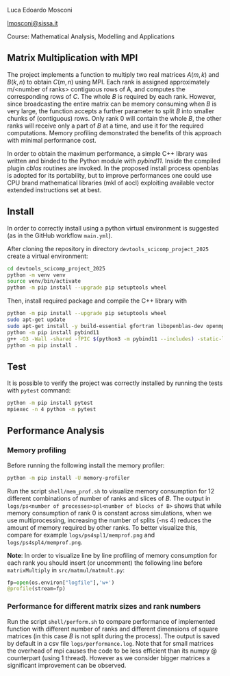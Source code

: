 Luca Edoardo Mosconi

lmosconi@sissa.it

Course: Mathematical Analysis, Modelling and Applications

## Matrix Multiplication with MPI
The project implements a function to multiply two real matrices $A(m,k)$ and $B(k,n)$ to obtain $C(m,n)$ using MPI. Each rank is assigned approximately m/\<number of ranks\> contiguous rows of A, and computes the corresponding rows of $C$. The whole $B$ is required by each rank. However, since broadcasting the entire matrix can be memory consuming when $B$ is very large, the function accepts a further parameter to split $B$ into smaller chunks of (contiguous) rows. Only rank 0 will contain the whole $B$, the other ranks will receive only a part of $B$ at a time, and use it for the required computations. Memory profiling demonstrated the benefits of this approach with minimal performance cost.

In order to obtain the maximum performance, a simple C++ library was written and binded to the Python module with *pybind11*. Inside the compiled plugin *cblas* routines are invoked. In the proposed install process openblas is adopted for its portability, but to improve performances one could use CPU brand mathematical libraries (mkl of aocl) exploiting available vector extended instructions set at best.

## Install
In order to correctly install using a python virtual environment is suggested (as in the GitHub workflow ```main.yml```).

After cloning the repository in directory `devtools_scicomp_project_2025` create a virtual environment:
```bash
cd devtools_scicomp_project_2025
python -m venv venv
source venv/bin/activate
python -m pip install --upgrade pip setuptools wheel
```
Then, install required package and compile the C++ library with
```bash
python -m pip install --upgrade pip setuptools wheel
sudo apt-get update
sudo apt-get install -y build-essential gfortran libopenblas-dev openmpi-bin libopenmpi-dev
python -m pip install pybind11
g++ -O3 -Wall -shared -fPIC $(python3 -m pybind11 --includes) -static-libstdc++ src/matmul/matmult.cpp -lopenblas -o src/matmul/matmult_pbcc$(python3-config --extension-suffix)
python -m pip install .
```
## Test
It is possible to verify the project was correctly installed by running the tests with `pytest` command:
```bash
python -m pip install pytest
mpiexec -n 4 python -m pytest
```
## Performance Analysis
### Memory profiling
Before running the following install the memory profiler:
```bash
python -m pip install -U memory-profiler
```
Run the script `shell/mem_prof.sh` to visualize memory consumption for 12 different combinations of number of ranks and slices of $B$. The output in `logs/ps<number of processes>spl<number of blocks of B>` shows that while memory consumption of rank 0 is constant across simulations, when we use multiprocessing, increasing the number of splits (-ns 4) reduces the amount of memory required by other ranks. To better visualize this, compare for example `logs/ps4spl1/memprof.png` and `logs/ps4spl4/memprof.png`.

**Note**: In order to visualize line by line profiling of memory consumption for each rank you should insert (or uncomment) the following line before `matrixMultiply` in `src/matmul/matmult.py`:
```python
fp=open(os.environ["logfile"],'w+')
@profile(stream=fp)
```

### Performance for different matrix sizes and rank numbers
Run the script `shell/perform.sh` to compare performance of implemented function with different number of ranks and different dimensions of square matrices (in this case $B$ is not split during the process). The output is saved by default in a csv file `logs/performance.log`.
Note that for small matrices the overhead of mpi causes the code to be less efficient than its numpy @ counterpart (using 1 thread). However as we consider bigger matrices a significant improvement can be observed.